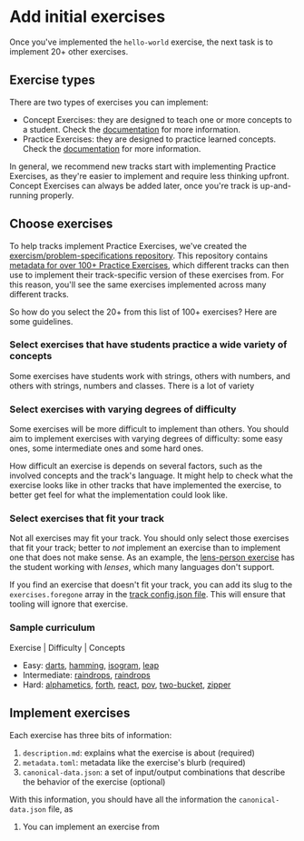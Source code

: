 # Add initial exercises

Once you've implemented the `hello-world` exercise, the next task is to implement 20+ other exercises.

## Exercise types

There are two types of exercises you can implement:

- Concept Exercises: they are designed to teach one or more concepts to a student. Check the [documentation](/docs/building/tracks/concept-exercises) for more information.
- Practice Exercises: they are designed to practice learned concepts. Check the [documentation](/docs/building/tracks/practice-exercises) for more information.

In general, we recommend new tracks start with implementing Practice Exercises, as they're easier to implement and require less thinking upfront.
Concept Exercises can always be added later, once you're track is up-and-running properly.

## Choose exercises

To help tracks implement Practice Exercises, we've created the [exercism/problem-specifications repository](https://github.com/exercism/problem-specifications).
This repository contains [metadata for over 100+ Practice Exercises](https://github.com/exercism/problem-specifications/tree/main/exercises), which different tracks can then use to implement their track-specific version of these exercises from.
For this reason, you'll see the same exercises implemented across many different tracks.

So how do you select the 20+ from this list of 100+ exercises?
Here are some guidelines.

### Select exercises that have students practice a wide variety of concepts

Some exercises have students work with strings, others with numbers, and others with strings, numbers and classes.
There is a lot of variety

### Select exercises with varying degrees of difficulty

Some exercises will be more difficult to implement than others.
You should aim to implement exercises with varying degrees of difficulty: some easy ones, some intermediate ones and some hard ones.

How difficult an exercise is depends on several factors, such as the involved concepts and the track's language.
It might help to check what the exercise looks like in other tracks that have implemented the exercise, to better get feel for what the implementation could look like.

### Select exercises that fit your track

Not all exercises may fit your track.
You should only select those exercises that fit your track; better to _not_ implement an exercise than to implement one that does not make sense.
As an example, the [lens-person exercise](https://github.com/exercism/problem-specifications/tree/main/exercises/lens-person) has the student working with _lenses_, which many languages don't support.

If you find an exercise that doesn't fit your track, you can add its slug to the `exercises.foregone` array in the [track config.json file](/docs/building/tracks/config-json).
This will ensure that tooling will ignore that exercise.

### Sample curriculum

Exercise | Difficulty | Concepts

- Easy: [darts](https://github.com/exercism/problem-specifications/tree/main/exercises/darts), [hamming](https://github.com/exercism/problem-specifications/tree/main/exercises/hamming), [isogram](https://github.com/exercism/problem-specifications/tree/main/exercises/isogram), [leap](https://github.com/exercism/problem-specifications/tree/main/exercises/leap)
- Intermediate: [raindrops](https://github.com/exercism/problem-specifications/tree/main/exercises/raindrops), [raindrops](https://github.com/exercism/problem-specifications/tree/main/exercises/raindrops)
- Hard: [alphametics](https://github.com/exercism/problem-specifications/tree/main/exercises/alphametics), [forth](https://github.com/exercism/problem-specifications/tree/main/exercises/forth), [react](https://github.com/exercism/problem-specifications/tree/main/exercises/react), [pov](https://github.com/exercism/problem-specifications/tree/main/exercises/pov), [two-bucket](https://github.com/exercism/problem-specifications/tree/main/exercises/two-bucket), [zipper](https://github.com/exercism/problem-specifications/tree/main/exercises/zipper)

## Implement exercises

Each exercise has three bits of information:

1. `description.md`: explains what the exercise is about (required)
2. `metadata.toml`: metadata like the exercise's blurb (required)
3. `canonical-data.json`: a set of input/output combinations that describe the behavior of the exercise (optional)

With this information, you should have all the information the `canonical-data.json` file, as

1. You can implement an exercise from
